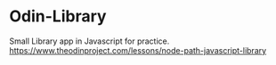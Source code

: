 # Odin-Library
Small Library app in Javascript for practice. https://www.theodinproject.com/lessons/node-path-javascript-library
